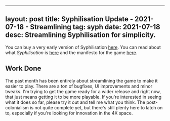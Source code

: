 
---
layout: post
title: Syphilisation Update - 2021-07-18 - Streamlining
tag: syph
date: 2021-07-18
desc: Streamlining Syphilisation for simplicity.
---


You can buy a very early version of Syphilisation [here](https://whynotgames.itch.io/nikhil-murthys-syphilisation). You can read about what *Syphilisation* is [here](/blog/syph/announce) and the manifesto for the game [here](/blog/syph/newManifesto).

## Work Done

The past month has been entirely about streamlining the game to make it easier to play. There are a ton of bugfixes, UI improvements and minor tweaks. I'm trying to get the game ready for a wider release and right now, that just means getting it to be more playable. If you're interested in seeing what it does so far, please try it out and tell me what you think. The post-colonialism is not quite complete yet, but there's still plenty here to latch on to, especially if you're looking for innovation in the 4X space.

